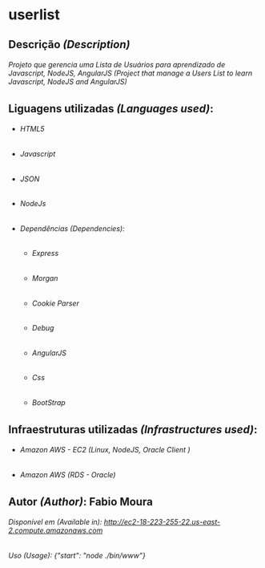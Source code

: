 # userlist
## Descrição *(Description)*
######  Projeto que gerencia uma Lista de Usuários para aprendizado de Javascript, NodeJS, AngularJS (*Project that manage a Users List to learn Javascript, NodeJS and AngularJS*)

## Liguagens utilizadas *(Languages used)*: 
 
* ###### HTML5 
* ###### Javascript 
* ###### JSON 
* ###### NodeJs 
* ###### Dependências *(Dependencies)*: 
  - ###### Express 
  - ###### Morgan 
  - ###### Cookie Parser 
  - ###### Debug 
  - ###### AngularJS 
  - ###### Css 
  - ###### BootStrap

## Infraestruturas utilizadas *(Infrastructures used)*:
* ###### Amazon AWS - EC2 (Linux, NodeJS, Oracle Client ) 
* ###### Amazon AWS (RDS - Oracle)

## Autor *(Author)*: Fabio Moura

###### Disponível em (Available in): http://ec2-18-223-255-22.us-east-2.compute.amazonaws.com

###### Uso (Usage): {"start": "node ./bin/www"}
